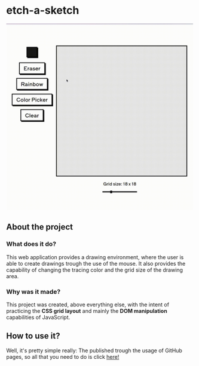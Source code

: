 # etch-a-sketch

<img src="./readme-content/example.gif" alt="Example GIF" width="500">

## About the project

### What does it do?

This web application provides a drawing environment, where the user is able to create drawings trough the use of the mouse. It also provides the capability of changing the tracing color and the grid size of the drawing area.

### Why was it made?

This project was created, above everything else, with the intent of practicing the **CSS grid layout** and mainly the **DOM manipulation** capabilities of JavaScript.

## How to use it?

Well, it's pretty simple really:
The published trough the usage of GitHub pages, so all that you need to do is click [here!](https://nicog03.github.io/etch-a-sketch/)
